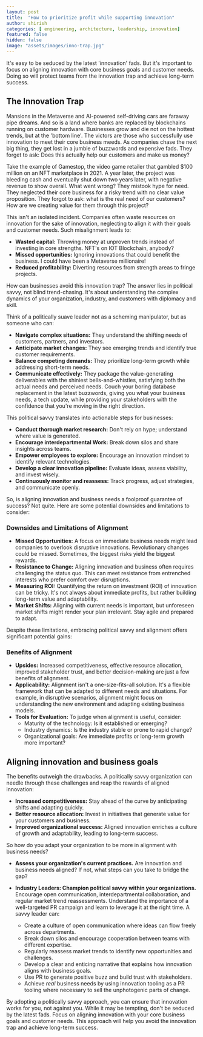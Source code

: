 ```yaml
---
layout: post
title:  "How to prioritize profit while supporting innovation"
author: shirish
categories: [ engineering, architecture, leadership, innovation]
featured: false
hidden: false
image: "assets/images/inno-trap.jpg"
---
```


It's easy to be seduced by the latest 'innovation' fads. But it's important to focus on aligning innovation with core business goals and customer needs. Doing so will protect teams from the innovation trap and achieve long-term success.

## The Innovation Trap

Mansions in the Metaverse and AI-powered self-driving cars are faraway pipe dreams. And so is a land where banks are replaced by blockchains running on customer hardware. Businesses grow and die not on the hottest trends, but at the 'bottom line'. The victors are those who successfully use innovation to meet their core business meeds. As companies chase the next big thing, they get lost in a jumble of buzzwords and expensive fads. They forget to ask: Does this actually help our customers and make us money?

Take the example of Gamestop, the video game retailer that gambled $100 million on an NFT marketplace in 2021. A year later, the project was bleeding cash and eventually shut down two years later, with negative revenue to show overall. What went wrong? They mistook hype for need. They neglected their core business for a risky trend with no clear value proposition. They forgot to ask: what is the real need of our customers? How are we creating value for them through this project?

This isn't an isolated incident. Companies often waste resources on innovation for the sake of innovation, neglecting to align it with their goals and customer needs. Such misalignment leads to:

* **Wasted capital:** Throwing money at unproven trends instead of investing in core strengths. NFT's on IOT Blockchain, anybody?
* **Missed opportunities:** Ignoring innovations that could benefit the business. I could have been a Metaverse millionaire!
* **Reduced profitability:** Diverting resources from strength areas to fringe projects.

How can businesses avoid this innovation trap? The answer lies in political savvy, not blind trend-chasing. It's about understanding the complex dynamics of your organization, industry, and customers with diplomacy and skill.

Think of a politically suave leader not as a scheming manipulator, but as someone who can:

* **Navigate complex situations:** They understand the shifting needs of customers, partners, and investors.
* **Anticipate market changes:** They see emerging trends and identify true customer requirements.
* **Balance competing demands:** They prioritize long-term growth while addressing short-term needs.
* **Communicate effectively:** They package the value-generating deliverables with the shiniest bells-and-whistles, satisfying both the actual needs and perceived needs. Couch your boring database replacement in the latest buzzwords, giving you what your business needs, a tech update, while providing your stakeholders with the confidence that you're moving in the right direction.

This political savvy translates into actionable steps for businesses:

* **Conduct thorough market research:** Don't rely on hype; understand where value is generated.
* **Encourage interdepartmental Work:** Break down silos and share insights across teams.
* **Empower employees to explore:** Encourage an innovation mindset to identify relevant technologies.
* **Develop a clear innovation pipeline:** Evaluate ideas, assess viability, and invest wisely.
* **Continuously monitor and reassess:** Track progress, adjust strategies, and communicate openly.

So, is aligning innovation and business needs a foolproof guarantee of success? Not quite. Here are some potential downsides and limitations to consider:

### Downsides and Limitations of Alignment

* **Missed Opportunities:** A focus on immediate business needs might lead companies to overlook disruptive innovations. Revolutionary changes could be missed. Sometimes, the biggest risks yield the biggest rewards.
* **Resistance to Change:** Aligning innovation and business often requires challenging the status quo. This can meet resistance from entrenched interests who prefer comfort over disruptions.
* **Measuring ROI:** Quantifying the return on investment (ROI) of innovation can be tricky. It's not always about immediate profits, but rather building long-term value and adaptability.
* **Market Shifts:** Aligning with current needs is important, but unforeseen market shifts might render your plan irrelevant. Stay agile and prepared to adapt.

Despite these limitations, embracing political savvy and alignment offers significant potential gains:

### Benefits of Alignment

* **Upsides:** Increased competitiveness, effective resource allocation, improved stakeholder trust, and better decision-making are just a few benefits of alignment.
* **Applicability:** Alignment isn't a one-size-fits-all solution. It's a flexible framework that can be adapted to different needs and situations. For example, in disruptive scenarios, alignment might focus on understanding the new environment and adapting existing business models.
* **Tools for Evaluation:** To judge when alignment is useful, consider:
    * Maturity of the technology: Is it established or emerging?
    * Industry dynamics: Is the industry stable or prone to rapid change?
    * Organizational goals: Are immediate profits or long-term growth more important?

## Aligning innovation and business goals

The benefits outweigh the drawbacks. A politically savvy organization can needle through these challenges and reap the rewards of aligned innovation:

* **Increased competitiveness:** Stay ahead of the curve by anticipating shifts and adapting quickly.
* **Better resource allocation:** Invest in initiatives that generate value for your customers and business.
* **Improved organizational success:** Aligned innovation enriches a culture of growth and adaptability, leading to long-term success.

So how do you adapt your organization to be more in alignment with business needs?

* **Assess your organization's current practices.** Are innovation and business needs aligned? If not, what steps can you take to bridge the gap?

* **Industry Leaders: Champion political savvy within your organizations.** Encourage open communication, interdepartmental collaboration, and regular market trend reassessments. Understand the importance of a well-targeted PR campaign and learn to leverage it at the right time.  A savvy leader can:
    * Create a culture of open communication where ideas can flow freely across departments.
    * Break down silos and encourage cooperation between teams with different expertise.
    * Regularly reassess market trends to identify new opportunities and challenges.
    * Develop a clear and enticing narrative that explains how innovation aligns with business goals.
    * Use PR to generate positive buzz and build trust with stakeholders.
    * Achieve *real* business needs by using innovation tooling as a PR tooling where necessary to sell the unphotogenic parts of change.

By adopting a politically savvy approach, you can ensure that innovation works for you, not against you. While it may be tempting, don't be seduced by the latest fads. Focus on aligning innovation with your core business goals and customer needs. This approach will help you avoid the innovation trap and achieve long-term success.